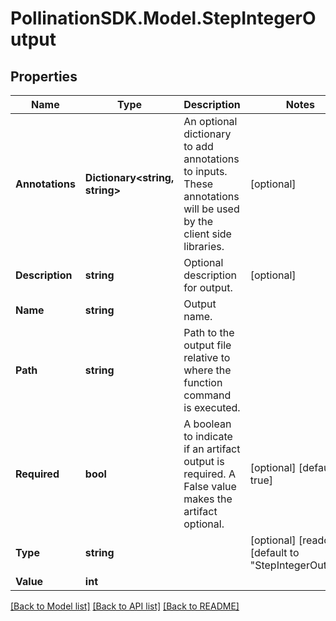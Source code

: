 
# PollinationSDK.Model.StepIntegerOutput

## Properties

Name | Type | Description | Notes
------------ | ------------- | ------------- | -------------
**Annotations** | **Dictionary&lt;string, string&gt;** | An optional dictionary to add annotations to inputs. These annotations will be used by the client side libraries. | [optional] 
**Description** | **string** | Optional description for output. | [optional] 
**Name** | **string** | Output name. | 
**Path** | **string** | Path to the output file relative to where the function command is executed. | 
**Required** | **bool** | A boolean to indicate if an artifact output is required. A False value makes the artifact optional. | [optional] [default to true]
**Type** | **string** |  | [optional] [readonly] [default to "StepIntegerOutput"]
**Value** | **int** |  | 

[[Back to Model list]](../README.md#documentation-for-models)
[[Back to API list]](../README.md#documentation-for-api-endpoints)
[[Back to README]](../README.md)

